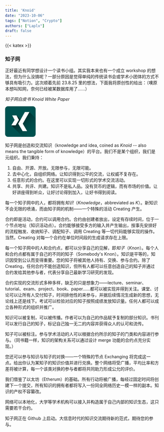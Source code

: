 ```yaml
---
title: 'Knoid'
date: "2023-10-06"
tags: ["Notion", "Crypto"]
authors: ["Laplx"]
draft: false
---
```

{{< katex >}}
### 知子网

正好最近有同学想设计一个读书小组。其实我本来也有一个成立 workshop 的想法，但为什么没搞呢？一部分原因是觉得单纯的传统读书会或学术小团体的方式不够具有吸引力。这次顺着先前 23.8.25 里的想法，下面我将原创性的给出：（噢原本想叫知网，奈何已经被某数据库用了……）

*知子网白皮书 Knoid White Paper*

![](./23.10.6.png)

知子网是创造和交流知识（knowledge and idea, coined as *Knoid* -- also means the tangible form of knowledge）的平台。我们不是某个组织，我们是元组织。我们秉持：

1. 自由、开源、开放。无限参与，无限可能。
2. 去中心化，自组织网络。让知识得到公平的交流，让权威不复存在。
3. 任意形式的合约。在这里可以实现一切形式的学术交流活动。
4. 共享、共评、共建。知识不是私人品。没有货币的逻辑，而有市场的价值。让好讲座得到听众，让好讨论得到加入，让好书得到阅读。

每一个知子网中的人，都将拥有*知识*（*Knowledge*，abbreviated as *K*）。新知识不会无限的喷涌，而由知子网的机制——一个特殊的活动 Creating 产生。

合约即是活动，合约可以调用合约。合约由创建者放出，设定有存续时间，位于一个节点地址（知识活动点）。合约能够接受多方的输入并产生输出，按事先安排好的流程触发、收纳知子、调配知子、调用 Creating 等一切代码能够实现的操作。当然，Creating 对每一个合约在单位时间段的生成请求存在上限。

每一个知子网中的人和合约点，都可以分享自己的见解，即*知子*（*Knon*）。每个人和合约点都有属于自己的不同的知子（Somebody's Knon）。知识是平等的，知识因受到公认而变得重要。您的知子将被其他人持有、交换、参与合约。除了 Creating，任何合约不能创造知识，但所有人都可以任意创造自己的知子并通过合约发给其他参与者，代表分享自己最新学习研究的发现。

合约实现的交流形式多种多样，缺乏的只是想象力——lecture、seminar、tutorial、exam、project、book、paper……都可以被实现并得到关注。课堂、讨论可以让所有人交付知子，时间排他性的来参与，并据后续情况生成新的思想，无论线上还是线下。考试可以检验对应的知子按照成绩发放知识量。任何人都可以成立各种形式的组织并推广。

知识可以被复制，可以被传播。作者可以为自己的作品赋予复制的部分知识。书刊可以发行自己的知子，标记自己独一无二的内容并获得众人的认可和流传。

知子可以被标注。参与学术活动的人可以根据合约所示的知子的门类和内容进行参与。（同书籍一样，知识的架构关系可以通过设计 merge 功能的合约点充分实现。）

您还可以参与知识与知子的对换——一个特殊的节点 Exchanging 将完成这一点。给出你认为某知子的知识价值并进行兑换。整个网络将受广播，平均比率和方差将被计算，每一个该类对换的参与者都将共同助力形成公允的评价。

我们借鉴了以太坊（Etherum）的基础。所有行动将被广播，每经过固定时间将创建下一个提交，所有知识的拥有者都将写入一份同全网络历史一模一样的副本。知识的产权不容纂改。

网络可以本地化，大学等学术机构可以接入并构造属于自己内部的知识生态，这只需要若干合约。

知子网正在 Github 上启动。大信息时代的知识交流期待新的范式，期待您的参与。